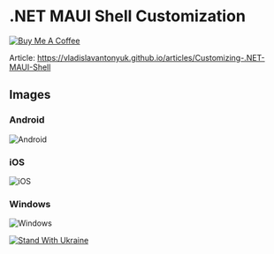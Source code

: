 # .NET MAUI Shell Customization

[![Buy Me A Coffee](https://ik.imagekit.io/VladislavAntonyuk/vladislavantonyuk/misc/bmc-button.png)](https://www.buymeacoffee.com/vlad.antonyuk)

Article: https://vladislavantonyuk.github.io/articles/Customizing-.NET-MAUI-Shell

## Images

### Android

![Android](https://ik.imagekit.io/VladislavAntonyuk/vladislavantonyuk/articles/41/android.png)

### iOS

![iOS](https://ik.imagekit.io/VladislavAntonyuk/vladislavantonyuk/articles/41/ios.png)

### Windows

![Windows](https://ik.imagekit.io/VladislavAntonyuk/vladislavantonyuk/articles/41/windows.png)

[![Stand With Ukraine](https://img.shields.io/badge/made_in-ukraine-ffd700.svg?labelColor=0057b7)](https://stand-with-ukraine.pp.ua)